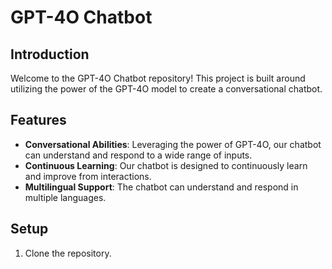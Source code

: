 # GPT-4O Chatbot

## Introduction

Welcome to the GPT-4O Chatbot repository! This project is built around utilizing the power of the GPT-4O model to create a conversational chatbot.

## Features

- **Conversational Abilities**: Leveraging the power of GPT-4O, our chatbot can understand and respond to a wide range of inputs.
- **Continuous Learning**: Our chatbot is designed to continuously learn and improve from interactions.
- **Multilingual Support**: The chatbot can understand and respond in multiple languages.

## Setup

1. Clone the repository.